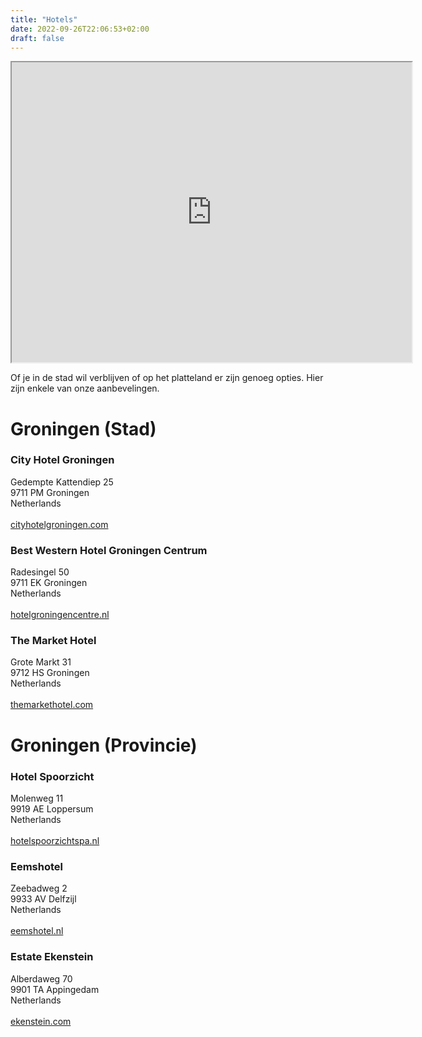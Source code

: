```yaml
---
title: "Hotels"
date: 2022-09-26T22:06:53+02:00
draft: false
---
```


<iframe src="https://www.google.com/maps/d/u/0/embed?mid=1cI-A2JbfgCQ5K100wCcERvE9fKmSLcQ&ehbc=2E312F" width="640" height="480"></iframe>

Of je in de stad wil verblijven of op het platteland er zijn genoeg opties. Hier zijn enkele van onze aanbevelingen.

<h1>Groningen (Stad)</h1>

<h3>City Hotel Groningen</h3>

Gedempte Kattendiep 25<br />
9711 PM Groningen<br />
Netherlands<br />
<br />
<a href="https://www.cityhotelgroningen.com/en/">cityhotelgroningen.com</a>

<h3>Best Western Hotel Groningen Centrum</h3>

Radesingel 50<br />
9711 EK Groningen<br />
Netherlands<br />
<br />
<a href="https://hotelgroningencentre.nl/en/">hotelgroningencentre.nl</a>


<h3>The Market Hotel</h3>

Grote Markt 31<br />
9712 HS Groningen<br />
Netherlands<br />
<br />
<a href="https://themarkethotel.com/">themarkethotel.com</a>

<h1>Groningen (Provincie)</h1>


<h3>Hotel Spoorzicht</h3>

Molenweg 11<br />
9919 AE Loppersum<br />
Netherlands<br />
<br />
<a href="https://www.hotelspoorzichtspa.nl/">hotelspoorzichtspa.nl</a>

<h3>Eemshotel</h3>

Zeebadweg 2<br />
9933 AV Delfzijl<br />
Netherlands<br />
<br />
<a href="https://www.eemshotel.nl/en/">eemshotel.nl</a>

<h3>Estate Ekenstein</h3>

Alberdaweg 70<br />
9901 TA Appingedam<br />
Netherlands<br />
<br />
<a href="https://www.ekenstein.com/en/hotel/">ekenstein.com</a>
